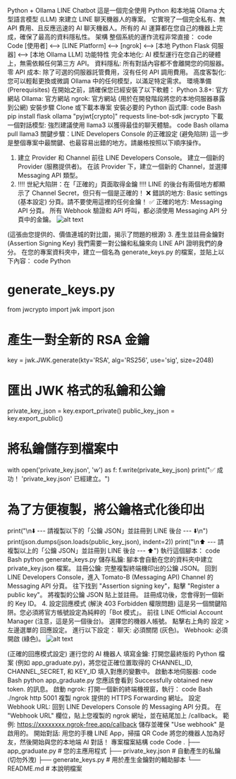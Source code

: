 Python + Ollama LINE Chatbot
這是一個完全使用 Python 和本地端 Ollama 大型語言模型 (LLM) 來建立 LINE 聊天機器人的專案。
它實現了一個完全私有、無 API 費用、且反應迅速的 AI 聊天機器人。所有的 AI 運算都在您自己的機器上完成，確保了最高的資料隱私性。
架構
整個系統的運作流程非常直接：
code
Code
[使用者] <--> [LINE Platform] <--> [ngrok] <--> [本地 Python Flask 伺服器] <--> [本地 Ollama LLM]
功能特性
完全本地化: AI 模型運行在您自己的硬體上，無需依賴任何第三方 API。
資料隱私: 所有對話內容都不會離開您的伺服器。
零 API 成本: 除了可選的伺服器託管費用，沒有任何 API 調用費用。
高度客製化: 您可以輕鬆更換或微調 Ollama 中的任何模型，以滿足特定需求。
環境準備 (Prerequisites)
在開始之前，請確保您已經安裝了以下軟體：
Python 3.8+: 官方網站
Ollama: 官方網站
ngrok: 官方網站 (用於在開發階段將您的本地伺服器暴露到公網)
安裝步驟
Clone 或下載本專案
安裝必要的 Python 函式庫:
code
Bash
pip install flask ollama "pyjwt[crypto]" requests line-bot-sdk jwcrypto
下載一個對話模型:
強烈建議使用 llama3 以獲得最佳的聊天體驗。
code
Bash
ollama pull llama3
關鍵步驟：LINE Developers Console 的正確設定 (避免陷阱)
這一步是整個專案中最關鍵、也最容易出錯的地方。請嚴格按照以下順序操作。
1. 建立 Provider 和 Channel
前往 LINE Developers Console。
建立一個新的 Provider (服務提供者)。
在該 Provider 下，建立一個新的 Channel，並選擇 Messaging API 類型。
2. ‼️‼️ 世紀大陷阱：在「正確的」頁面取得金鑰 ‼️‼️
LINE 的後台有兩個地方都顯示了 Channel Secret，但只有一個是正確的！
❌ 錯誤的地方: Basic settings (基本設定) 分頁。請不要使用這裡的任何金鑰！
✅ 正確的地方: Messaging API 分頁。
所有 Webhook 驗證和 API 呼叫，都必須使用 Messaging API 分頁中的金鑰。
![alt text](https://i.imgur.com/uR0Jspg.png)

(這張由您提供的、價值連城的對比圖，揭示了問題的根源)
3. 產生並註冊金鑰對 (Assertion Signing Key)
我們需要一對公鑰和私鑰來向 LINE API 證明我們的身分。
在您的專案資料夾中，建立一個名為 generate_keys.py 的檔案，並貼上以下內容：
code
Python
# generate_keys.py
from jwcrypto import jwk
import json

# 產生一對全新的 RSA 金鑰
key = jwk.JWK.generate(kty='RSA', alg='RS256', use='sig', size=2048)

# 匯出 JWK 格式的私鑰和公鑰
private_key_json = key.export_private()
public_key_json = key.export_public()

# 將私鑰儲存到檔案中
with open('private_key.json', 'w') as f:
    f.write(private_key_json)
print("✅ 成功！ 'private_key.json' 已經建立。")

# 為了方便複製，將公鑰格式化後印出
print("\n⬇️ --- 請複製以下的「公鑰 JSON」並註冊到 LINE 後台 --- ⬇️\n")
print(json.dumps(json.loads(public_key_json), indent=2))
print("\n⬆️ --- 請複製以上的「公鑰 JSON」並註冊到 LINE 後台 --- ⬆️")
執行這個腳本：
code
Bash
python generate_keys.py
儲存私鑰: 腳本會自動在您的資料夾中建立 private_key.json 檔案。
註冊公鑰:
完整複製終端機印出的公鑰 JSON。
回到 LINE Developers Console，進入 Tomato-B (Messaging API) Channel 的 Messaging API 分頁。
往下找到 "Assertion signing key"，點擊 "Register a public key"。
將複製的公鑰 JSON 貼上並註冊。
註冊成功後，您會得到一個新的 Key ID。
4. 設定回應模式 (解決 403 Forbidden 權限問題)
這是另一個關鍵陷阱。您必須將官方帳號設定為純粹的「Bot 模式」。
前往 LINE Official Account Manager (注意，這是另一個後台)。
選擇您的機器人帳號。
點擊右上角的 設定 > 左邊選單的 回應設定。
進行以下設定：
聊天: 必須關閉 (灰色)。
Webhook: 必須開啟 (綠色)。
![alt text](https://i.imgur.com/Wd8J5eZ.png)

(正確的回應模式設定)
運行您的 AI 機器人
填寫金鑰:
打開您最終版的 Python 檔案 (例如 app_graduate.py)，將您從正確位置取得的 CHANNEL_ID, CHANNEL_SECRET, 和 KEY_ID 填入對應的變數中。
啟動本地伺服器:
code
Bash
python app_graduate.py
您應該會看到 Successfully obtained new token. 的訊息。
啟動 ngrok:
打開一個新的終端機視窗，執行：
code
Bash
./ngrok http 5001
複製 ngrok 提供的 HTTPS Forwarding 網址。
設定 Webhook URL:
回到 LINE Developers Console 的 Messaging API 分頁。
在 "Webhook URL" 欄位，貼上您複製的 ngrok 網址，並在結尾加上 /callback。
範例: https://xxxxxxxx.ngrok-free.app/callback
儲存並確保 "Use webhook" 是啟用的。
開始對話:
用您的手機 LINE App，掃描 QR Code 將您的機器人加為好友，然後開始與您的本地端 AI 對話！
專案檔案結構
code
Code
.
├── app_graduate.py       # 您的主應用程式
├── private_key.json      # 自動產生的私鑰 (切勿外洩)
├── generate_keys.py      # 用於產生金鑰對的輔助腳本
└── README.md             # 本說明檔案
